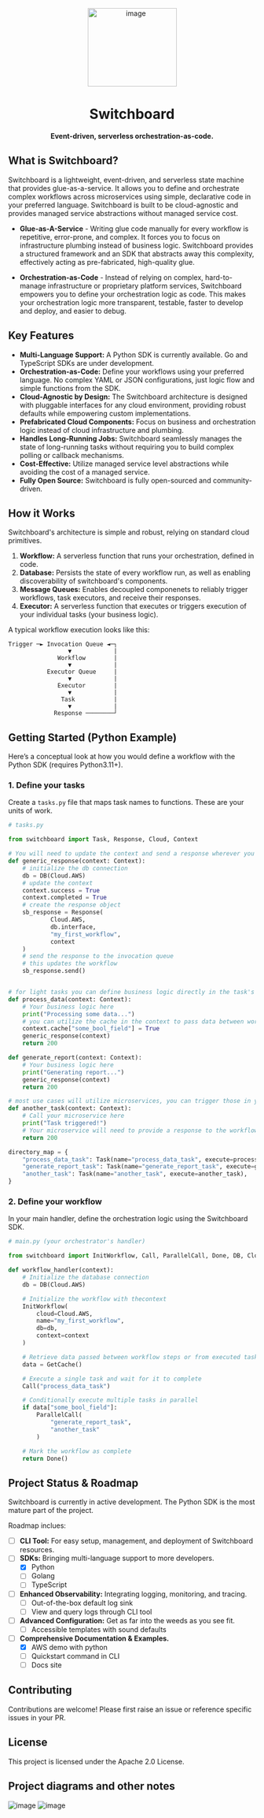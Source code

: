 <div  align=center>
<img width="181" height="159" alt="image" src="https://github.com/user-attachments/assets/ffc35ecd-959e-4cf1-a226-6725d13b7376" />
<div align=center>
    <h1>Switchboard</h1>
    <b>Event-driven, serverless orchestration-as-code.</b></div>
</div>







## What is Switchboard?

Switchboard is a lightweight, event-driven, and serverless state machine that provides glue-as-a-service. 
It allows you to define and orchestrate complex workflows across microservices using simple, declarative code in your preferred language.
Switchboard is built to be cloud-agnostic and provides managed service abstractions without managed service cost.

 - **Glue-as-A-Service** -
    Writing glue code manually for every workflow is repetitive, error-prone, and complex. It forces you to focus on infrastructure plumbing instead of business logic.
    Switchboard provides a structured framework and an SDK that abstracts away this complexity, effectively acting as pre-fabricated, high-quality glue.

 - **Orchestration-as-Code** - 
    Instead of relying on complex, hard-to-manage infrastructure or proprietary platform services, Switchboard empowers you to define your orchestration logic as code. 
    This makes your orchestration logic more transparent, testable, faster to develop and deploy, and easier to debug.


## Key Features

*   **Multi-Language Support:** A Python SDK is currently available. Go and TypeScript SDKs are under development.
*   **Orchestration-as-Code:** Define your workflows using your preferred language. No complex YAML or JSON configurations, just logic flow and simple functions from the SDK.
*   **Cloud-Agnostic by Design:** The Switchboard architecture is designed with pluggable interfaces for any cloud environment, providing robust defaults while empowering custom implementations.
*   **Prefabricated Cloud Components:** Focus on business and orchestration logic instead of cloud infrastructure and plumbing.
*   **Handles Long-Running Jobs:** Switchboard seamlessly manages the state of long-running tasks without requiring you to build complex polling or callback mechanisms.
*   **Cost-Effective:** Utilize managed service level abstractions while avoiding the cost of a managed service.
*   **Fully Open Source:** Switchboard is fully open-sourced and community-driven.

## How it Works

Switchboard's architecture is simple and robust, relying on standard cloud primitives.

1.  **Workflow:** A serverless function that runs your orchestration, defined in code.
2.  **Database:** Persists the state of every workflow run, as well as enabling discoverability of switchboard's components.
3.  **Message Queues:** Enables decoupled componenets to reliably trigger workflows, task executors, and receive their responses.
4.  **Executor:** A serverless function that executes or triggers execution of your individual tasks (your business logic).

A typical workflow execution looks like this:

```
Trigger ─► Invocation Queue ◄─┐
                 ▼            |
              Workflow        |
                 ▼            |
           Executor Queue     |
                 ▼            |
              Executor        |
                 ▼            |
               Task           |            
                 ▼            |
             Response ────────┘
```

## Getting Started (Python Example)

Here’s a conceptual look at how you would define a workflow with the Python SDK (requires Python3.11+).

### 1. Define your tasks

Create a `tasks.py` file that maps task names to functions. These are your units of work.

```python
# tasks.py

from switchboard import Task, Response, Cloud, Context

# You will need to update the context and send a response wherever you run your business logic in order to update the workflow state
def generic_response(context: Context):
    # initialize the db connection
    db = DB(Cloud.AWS)
    # update the context
    context.success = True 
    context.completed = True
    # create the response object
    sb_response = Response(
            Cloud.AWS, 
            db.interface, 
            "my_first_workflow", 
            context
    )
    # send the response to the invocation queue 
    # this updates the workflow
    sb_response.send()


# for light tasks you can define business logic directly in the task's function.
def process_data(context: Context):
    # Your business logic here
    print("Processing some data...")
    # you can utilize the cache in the context to pass data between workflow components or downstream microservices
    context.cache["some_bool_field"] = True
    generic_response(context)
    return 200

def generate_report(context: Context):
    # Your business logic here
    print("Generating report...")
    generic_response(context)
    return 200

# most use cases will utilize microservices, you can trigger those in your defined tasks
def another_task(context: Context):
    # Call your microservice here
    print("Task triggered!")
    # Your microservice will need to provide a response to the workflow
    return 200

directory_map = {
    "process_data_task": Task(name="process_data_task", execute=process_data),
    "generate_report_task": Task(name="generate_report_task", execute=generate_report),
    "another_task": Task(name="another_task", execute=another_task),
}
```

### 2. Define your workflow

In your main handler, define the orchestration logic using the Switchboard SDK.

```python
# main.py (your orchestrator's handler)

from switchboard import InitWorkflow, Call, ParallelCall, Done, DB, Cloud, GetCache

def workflow_handler(context):
    # Initialize the database connection
    db = DB(Cloud.AWS)

    # Initialize the workflow with thecontext
    InitWorkflow(
        cloud=Cloud.AWS,
        name="my_first_workflow",
        db=db,
        context=context
    )

    # Retrieve data passed between workflow steps or from executed tasks
    data = GetCache()

    # Execute a single task and wait for it to complete
    Call("process_data_task")

    # Conditionally execute multiple tasks in parallel
    if data["some_bool_field"]:
        ParallelCall(
            "generate_report_task",
            "another_task"
        )

    # Mark the workflow as complete
    return Done()
```

## Project Status & Roadmap

Switchboard is currently in active development. The Python SDK is the most mature part of the project.

Roadmap inclues:
* [ ]   **CLI Tool:** For easy setup, management, and deployment of Switchboard resources.
* [ ]   **SDKs:** Bringing multi-language support to more developers.
    * [x] Python
    * [ ] Golang
    * [ ] TypeScript
* [ ]   **Enhanced Observability:** Integrating logging, monitoring, and tracing.
    * [ ] Out-of-the-box default log sink
    * [ ] View and query logs through CLI tool
* [ ]   **Advanced Configuration:** Get as far into the weeds as you see fit.
    * [ ] Accessible templates with sound defaults
* [ ]   **Comprehensive Documentation & Examples.**
    * [x] AWS demo with python
    * [ ] Quickstart command in CLI
    * [ ] Docs site

## Contributing

Contributions are welcome! Please first raise an issue or reference specific issues in your PR.

## License

This project is licensed under the Apache 2.0 License.

## Project diagrams and other notes
![image](https://github.com/user-attachments/assets/632e95d7-03ca-4203-9b22-4ebca6614ff3) 
![image](https://github.com/user-attachments/assets/d2c44162-eb2e-4ffa-9b77-9b7870246b80)

